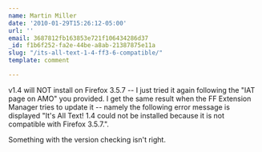 ```yaml
---
name: Martin Miller
date: '2010-01-29T15:26:12-05:00'
url: ''
email: 3687812fb163853e721f106434286d37
_id: f1b6f252-fa2e-44be-a8ab-21387875e11a
slug: "/its-all-text-1-4-ff3-6-compatible/"
template: comment

---
```


v1.4 will NOT install on Firefox 3.5.7 -- I just tried it again following the "IAT page on AMO" you provided. I get the same result when the FF Extension Manager tries to update it -- namely the following error message is displayed "It's All Text! 1.4 could not be installed because it is not compatible with Firefox 3.5.7.".

Something with the version checking isn't right.
